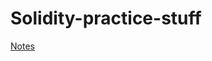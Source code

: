 # Solidity-practice-stuff

<a href="https://docs.google.com/document/d/1bQBA1iZoe5sw1ZL8xgznReS4tDu-OdMb2I03oAYI7so/edit?usp=sharing"> Notes </a>

